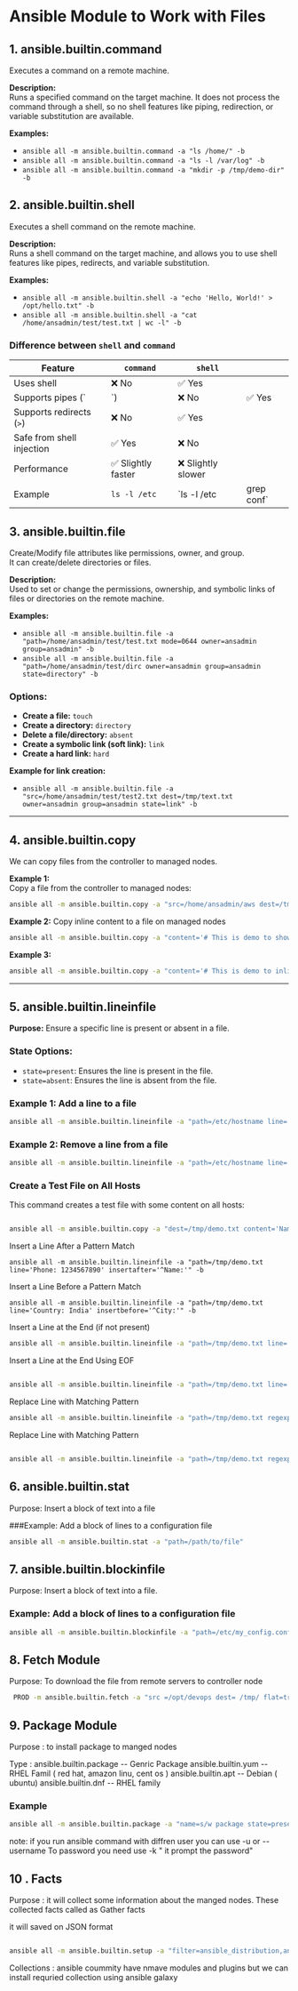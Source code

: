 # Ansible Module to Work with Files

## 1. ansible.builtin.command
Executes a command on a remote machine.

**Description:**  
Runs a specified command on the target machine. It does not process the command through a shell, so no shell features like piping, redirection, or variable substitution are available.

**Examples:**
- `ansible all -m ansible.builtin.command -a "ls /home/" -b`
- `ansible all -m ansible.builtin.command -a "ls -l /var/log" -b`
- `ansible all -m ansible.builtin.command -a "mkdir -p /tmp/demo-dir" -b`


## 2. ansible.builtin.shell
Executes a shell command on the remote machine.

**Description:**  
Runs a shell command on the target machine, and allows you to use shell features like pipes, redirects, and variable substitution.

**Examples:**
- `ansible all -m ansible.builtin.shell -a "echo 'Hello, World!' > /opt/hello.txt" -b`
- `ansible all -m ansible.builtin.shell -a "cat /home/ansadmin/test/test.txt | wc -l" -b`

### Difference between `shell` and `command`

| Feature                   | `command`         | `shell`           |             |
| ------------------------- | ----------------- | ----------------- | ----------- |
| Uses shell                | ❌ No              | ✅ Yes             |             |
| Supports pipes (`|`)      | ❌ No              | ✅ Yes             |             |
| Supports redirects (`>`)  | ❌ No              | ✅ Yes             |             |
| Safe from shell injection | ✅ Yes             | ❌ No              |             |
| Performance               | ✅ Slightly faster | ❌ Slightly slower |             |
| Example                   | `ls -l /etc`      | `ls -l /etc | grep conf` |             |

## 3. ansible.builtin.file

Create/Modify file attributes like permissions, owner, and group.  
It can create/delete directories or files.

**Description:**  
Used to set or change the permissions, ownership, and symbolic links of files or directories on the remote machine.

**Examples:**
- `ansible all -m ansible.builtin.file -a "path=/home/ansadmin/test/test.txt mode=0644 owner=ansadmin group=ansadmin" -b`
- `ansible all -m ansible.builtin.file -a "path=/home/ansadmin/test/dirc owner=ansadmin group=ansadmin state=directory" -b`

### Options:
- **Create a file:** `touch`
- **Create a directory:** `directory`
- **Delete a file/directory:** `absent`
- **Create a symbolic link (soft link):** `link`
- **Create a hard link:** `hard`

**Example for link creation:**
- `ansible all -m ansible.builtin.file -a "src=/home/ansadmin/test/test2.txt dest=/tmp/text.txt owner=ansadmin group=ansadmin state=link" -b`


--------------------------------------------------------------------------------------- 

## 4. ansible.builtin.copy

We can copy files from the controller to managed nodes.

**Example 1:**  
Copy a file from the controller to managed nodes:
```bash
ansible all -m ansible.builtin.copy -a "src=/home/ansadmin/aws dest=/tmp" -b
``` 
**Example 2:** 
Copy inline content to a file on managed nodes 
```bash
ansible all -m ansible.builtin.copy -a "content='# This is demo to show inline content to file \n' dest=/tmp/aws" -b
```
**Example 3:**

```bash
ansible all -m ansible.builtin.copy -a "content='# This is demo to inline content to file \n' dest=/tmp/aws backup=true" -b
``` 


------------------------------------------- 
## 5. ansible.builtin.lineinfile

**Purpose:** Ensure a specific line is present or absent in a file.

### State Options:
- `state=present`: Ensures the line is present in the file.
- `state=absent`: Ensures the line is absent from the file.

### Example 1: Add a line to a file
```bash
ansible all -m ansible.builtin.lineinfile -a "path=/etc/hostname line='newhostname' state=present create=yes"
```
### Example 2: Remove a line from a file
```bash
ansible all -m ansible.builtin.lineinfile -a "path=/etc/hostname line='oldhostname' state=absent"

``` 
### Create a Test File on All Hosts

This command creates a test file with some content on all hosts:
```bash

ansible all -m ansible.builtin.copy -a "dest=/tmp/demo.txt content='Name: Alice\nAge: 30\nCity: Mumbai\n'"

``` 
Insert a Line After a Pattern Match 

``` 
ansible all -m ansible.builtin.lineinfile -a "path=/tmp/demo.txt line='Phone: 1234567890' insertafter='^Name:'" -b

``` 

Insert a Line Before a Pattern Match
``` 
ansible all -m ansible.builtin.lineinfile -a "path=/tmp/demo.txt line='Country: India' insertbefore='^City:'" -b

```
Insert a Line at the End (if not present)

``` bash 
ansible all -m ansible.builtin.lineinfile -a "path=/tmp/demo.txt line='Email: alice@example.com'"
``` 
Insert a Line at the End Using EOF

```bash 

ansible all -m ansible.builtin.lineinfile -a "path=/tmp/demo.txt line='--- End of File ---' insertafter=EOF"

``` 

Replace Line with Matching Pattern 
 
 ``` bash 
ansible all -m ansible.builtin.lineinfile -a "path=/tmp/demo.txt regexp='^City:' line='City: Chennai'"
``` 
Replace Line with Matching Pattern

``` bash 

ansible all -m ansible.builtin.lineinfile -a "path=/tmp/demo.txt regexp='^Phone:' state=absent"

``` 

## 6. ansible.builtin.stat

Purpose: Insert a block of text into a file 

###Example: Add a block of lines to a configuration file

``` bash 
ansible all -m ansible.builtin.stat -a "path=/path/to/file"

``` 

## 7. ansible.builtin.blockinfile

Purpose: Insert a block of text into a file.

### Example: Add a block of lines to a configuration file

``` bash 
ansible all -m ansible.builtin.blockinfile -a "path=/etc/my_config.conf block='[section1]\noption1=value1\noption2=value2' state=present"
``` 
## 8. Fetch Module 
Purpose: To download the file from remote servers to controller node 
``` bash
 PROD -m ansible.builtin.fetch -a "src =/opt/devops dest= /tmp/ flat=true" -b 
``` 
## 9. Package Module 

Purpose : to install package to manged nodes 

Type :  ansible.builtin.package  -- Genric Package 
        ansible.builtin.yum -- RHEL Famil ( red hat, amazon linu, cent os )
        ansible.builtin.apt -- Debian ( ubuntu)
        ansible.builtin.dnf -- RHEL family 

### Example 

``` bash
ansible all -m ansible.builtin.package -a "name=s/w package state=present/absent/latest/started/enabled/restared" 

``` 

note: if you run ansible command with diffren user you can use -u or --username 
To password you need use -k " it prompt the password" 

## 10 . Facts 

Purpose : it will collect some information about the manged nodes. These collected facts called as Gather facts 

it will saved on JSON format 

``` bash 

ansible all -m ansible.builtin.setup -a "filter=ansible_distribution,ansible_uptime_seconds" 

``` 



Collections : 
ansible coummity have nmave modules  and plugins but we can install requried collection using ansible galaxy 

